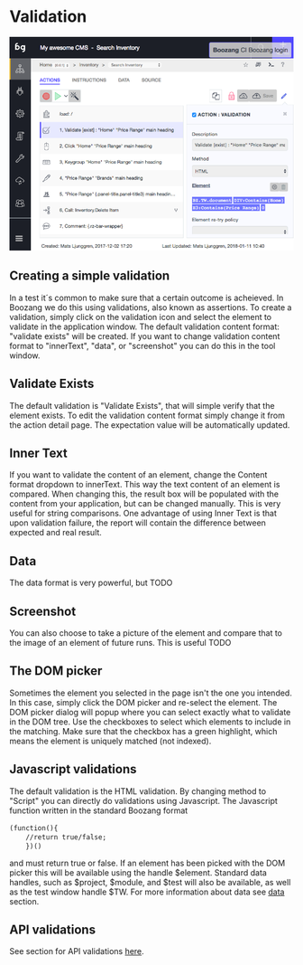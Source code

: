 Validation
============

![example image](../images/action-validate.png "An exemplary image")


Creating a simple validation
----------------------------
In a test it´s common to make sure that a certain outcome is acheieved. In Boozang we do this using validations, also known as assertions. To create a validation, simply click on the validation icon and select the element to validate in the application window. The default validation content format: "validate exists" will be created. If you want to change validation content format to "innerText", "data", or "screenshot" you can do this in the tool window. 

Validate Exists
---------------
The default validation is "Validate Exists", that will simple verify that the element exists. To edit the validation content format simply change it from the action detail page. The expectation value will be automatically updated. 


Inner Text
----------
If you want to validate the content of an element, change the Content format dropdown to innerText. This way the text content of an element is compared. When changing this, the result box will be populated with the content from your application, but can be changed manually. This is very useful for string comparisons. One advantage of using Inner Text is that upon validation failure, the report will contain the difference between expected and real result. 

Data
----
The data format is very powerful, but TODO

Screenshot
----------
You can also choose to take a picture of the element and compare that to the image of an element of future runs. This is useful TODO

The DOM picker
--------------
Sometimes the element you selected in the page isn't the one you intended. In this case, simply click the DOM picker and re-select the element. The DOM picker dialog will popup where you can select exactly what to validate in the DOM tree. Use the checkboxes to select which elements to include in the matching. Make sure that the checkbox has a green highlight, which means the element is uniquely matched (not indexed).

Javascript validations
----------------------
The default validation is the HTML validation. By changing method to "Script" you can directly do validations using Javascript. The Javascript function written in the standard Boozang format

```
(function(){
	//return true/false;
	})()
```
and must return true or false. If an element has been picked with the DOM picker this will be available using the handle $element. Standard data handles, such as $project, $module, and $test will also be available, as well as the test window handle $TW. For more information about data see <a href="/doc/data.html">data</a> section. 

API validations
---------------
See section for API validations <a href="/doc/api-validation.html">here</a>.